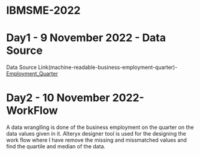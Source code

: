 # IBMSME-2022
<h1>Day1 - 9 November 2022 - Data Source</h1>
Data Source Link(machine-readable-business-employment-quarter)-<a href="https://www.stats.govt.nz/information-releases/business-employment-data-june-2022-quarter/">Employment_Quarter</a>

<h1>Day2 - 10 November 2022- WorkFlow</h2> 
A data wranglling is done of the business employment on the quarter on the data values given in it.
Alteryx designer tool is used for the designing the work flow where I have remove the missing and missmatched values and find the quartile and median of the data.

